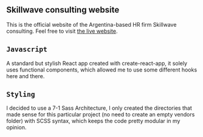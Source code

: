 ## Skillwave consulting website

This is the official website of the Argentina-based HR firm Skillwave consulting. Feel free to visit [the live website](https://skillwave.com.ar).

## `Javascript`

A standard but stylish React app created with create-react-app, it solely uses functional components, which allowed me to use some different hooks here and there.

## `Styling`

I decided to use a 7-1 Sass Architecture, I only created the directories that made sense for this particular project (no need to create an empty vendors folder) with SCSS syntax, which keeps the code pretty modular in my opinion.
